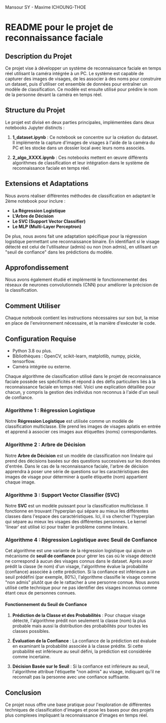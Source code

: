 Mansour SY - Maxime ICHOUNG-THOE
# README pour le projet de reconnaissance faciale

## Description du Projet

Ce projet vise à développer un système de reconnaissance faciale en temps réel utilisant la caméra intégrée à un PC. Le système est capable de capturer des images de visages, de les associer à des noms pour construire un dataset, puis d'utiliser cet ensemble de données pour entraîner un modèle de classification. Ce modèle est ensuite utilisé pour prédire le nom de la personne devant la caméra en temps réel.

## Structure du Projet

Le projet est divisé en deux parties principales, implémentées dans deux notebooks Jupyter distincts :

1. **1_dataset.ipynb** : Ce notebook se concentre sur la création du dataset. Il implémente la capture d'images de visages à l'aide de la caméra du PC et les stocke dans un dossier local avec leurs noms associés.

2. **2_algo_XXXX.ipynb** : Ces notebooks mettent en œuvre différents algorithmes de classification et leur intégration dans le système de reconnaissance faciale en temps réel.

## Extensions et Adaptations

Nous avons réaliser différentes méthodes de classification en adaptant le 2ème notebook pour inclure :

- **La Régression Logistique**
- **L'Arbre de Décision**
- **Le SVC (Support Vector Classifier)**
- **Le MLP (Multi-Layer Perceptron)**


De plus, nous avons fait une adaptation spécifique pour la régression logistique permettant une reconnaissance binaire. En identifiant si le visage détecté est celui de l'utilisateur (admis) ou non (non admis), en utilisant un "seuil de confiance" dans les prédictions du modèle.

## Approfondissement

Nous avons également étudié et implémenté le fonctionnementet des réseaux de neurones convolutionnels (CNN) pour améliorer la précision de la classification.


## Comment Utiliser

Chaque notebook contient les instructions nécessaires sur son but, la mise en place de l'environnement nécessaire, et la manière d'exécuter le code.

## Configuration Requise

- Python 3.8 ou plus.
- Bibliothèques : OpenCV, scikit-learn, matplotlib, numpy, pickle, tensorflow.
- Caméra intégrée ou externe.

Chaque algorithme de classification utilisé dans le projet de reconnaissance faciale possède ses spécificités et répond à des défis particuliers liés à la reconnaissance faciale en temps réel. Voici une explication détaillée pour chacun, y compris la gestion des individus non reconnus à l'aide d'un seuil de confiance.

### Algorithme 1 : Régression Logistique

Notre **Régression Logistique** est utilisée comme un modèle de classification multiclasse. Elle prend les images de visages aplatis en entrée et apprend à associer ces images aux étiquettes (noms) correspondantes.

### Algorithme 2 : Arbre de Décision

Notre **Arbre de Décision** est un modèle de classification non linéaire qui prend des décisions basées sur des questions successives sur les données d'entrée. Dans le cas de la reconnaissance faciale, l'arbre de décision apprendra à poser une série de questions sur les caractéristiques des images de visage pour déterminer à quelle étiquette (nom) appartient chaque image.

### Algorithme 3 : Support Vector Classifier (SVC)

Notre **SVC** est un modèle puissant pour la classification multiclasse. Il fonctionne en trouvant l'hyperplan qui sépare au mieux les différentes classes dans l'espace des caractéristiques. Ici, il va chercher l'hyperplan qui sépare au mieux les visages des différentes personnes. Le kernel 'linear' est utilisé ici pour traiter le problème comme linéaire.

### Algorithme 4 : Régression Logistique avec Seuil de Confiance

Cet algorithme est une variante de la régression logistique qui ajoute un mécanisme de **seuil de confiance** pour gérer les cas où le visage détecté ne correspond à aucun des visages connus dans le dataset. Après avoir prédit la classe (le nom) d'un visage, l'algorithme évalue la probabilité (confiance) associée à cette prédiction. Si la confiance est inférieure à un seuil prédéfini (par exemple, 80%), l'algorithme classifie le visage comme "non admis" plutôt que de le rattacher à une personne connue. Nous avons utilisé cette technique pour ne pas identifier des visages inconnus comme étant ceux de personnes connues.

#### Fonctionnement du Seuil de Confiance

1. **Prédiction de la Classe et des Probabilités** : Pour chaque visage détecté, l'algorithme prédit non seulement la classe (nom) la plus probable mais aussi la distribution des probabilités pour toutes les classes possibles.

2. **Évaluation de la Confiance** : La confiance de la prédiction est évaluée en examinant la probabilité associée à la classe prédite. Si cette probabilité est inférieure au seuil défini, la prédiction est considérée comme incertaine.

3. **Décision Basée sur le Seuil** : Si la confiance est inférieure au seuil, l'algorithme attribue l'étiquette "non admis" au visage, indiquant qu'il ne reconnaît pas la personne avec une confiance suffisante.


## Conclusion

Ce projet nous offre une base pratique pour l'exploration de différentes techniques de classification d'images et pose les bases pour des projets plus complexes impliquant la reconnaissance d'images en temps réel.
